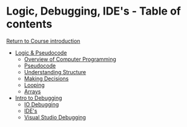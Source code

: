# Logic, Debugging, IDE's - Table of contents

<a href="https://github.com/CyberTrainingUSAF/01-Course-Introduction-and-setup/blob/master/README.md" rel="Return to Course Introduction"> Return to Course introduction </a>

* [Logic & Pseudocode]()
  * [Overview of Computer Programming](01_pseudocode/01_Overview.md)
  * [Pseudocode](01_pseudocode/02_pseudocode.md)
  * [Understanding Structure](01_pseudocode/03_Structure.md)
  * [Making Decisions](01_pseudocode/04_Decisions.md)
  * [Looping](01_pseudocode/05_Looping.md)
  * [Arrays](01_pseudocode/06_Arrays.md)
* [Intro to Debugging](03_Debugging/01_Intro_to_Debugging.md)
  * [IO Debugging](03_Debugging/02_IO_Debugging.md)
  * [IDE's](03_Debugging/04.0_IDEs.md)
  * [Visual Studio Debugging](03_Debugging/04.2_VS_Debugging.md)
